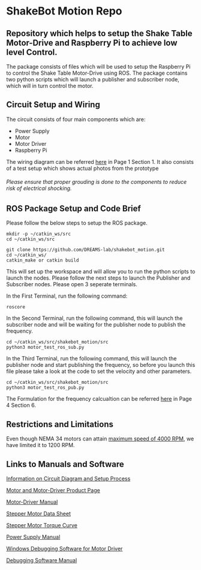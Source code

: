 # ShakeBot Motion Repo
## Repository which helps to setup the Shake Table Motor-Drive and Raspberry Pi to achieve low level Control.

The package consists of files which will be used to setup the Raspberry Pi to control the Shake Table Motor-Drive using ROS. The package contains two python scripts which will launch a publisher and subscriber node, which will in turn control the motor. 

## Circuit Setup and Wiring 

The circuit consists of four main components which are: 
- Power Supply
- Motor
- Motor Driver 
- Raspberry Pi

The wiring diagram can be referred [here](https://bit.ly/shake_table_control_doc) in Page 1 Section 1.
It also consists of a test setup which shows actual photos from the prototype

###### Please ensure that proper grouding is done to the components to reduce risk of electrical shocking. 

## ROS Package Setup and Code Brief

Please follow the below steps to setup the ROS package. 

```
mkdir -p ~/catkin_ws/src
cd ~/catkin_ws/src

git clone https://github.com/DREAMS-lab/shakebot_motion.git
cd ~/catkin_ws/
catkin_make or catkin build
```
This will set up the workspace and will allow you to run the python scripts to launch the nodes. 
Please follow the next steps to launch the Publisher and Subscriber nodes. Please open 3 seperate terminals.

In the First Terminal, run the following command: 
```
roscore
```
In the Second Terminal, run the following command, this will launch the subscriber node and will be waiting for the publisher node to publish the frequency.
```
cd ~/catkin_ws/src/shakebot_motion/src
python3 motor_test_ros_sub.py
```
In the Third Terminal, run the following command, this will launch the publisher node and start publishing the frequency, so before you launch this file please take a look at the code to set the velocity and other parameters.
```
cd ~/catkin_ws/src/shakebot_motion/src 
python3 motor_test_ros_pub.py
```
The Formulation for the frequency calcualtion can be referred [here](https://bit.ly/shake_table_control_doc) in Page 4 Section 6.

## Restrictions and Limitations

Even though NEMA 34 motors can attain [maximum speed of 4000 RPM](https://bit.ly/motor_max_speed), we have limited it to 1200 RPM.

## Links to Manuals and Software

[Information on Circuit Diagram and Setup Process](https://bit.ly/shake_table_control_doc)

[Motor and Motor-Driver Product Page](https://bit.ly/shake_table_motor_driver)

[Motor-Driver Manual](https://bit.ly/shake_table_motor_driver_manual)

[Stepper Motor Data Sheet](https://bit.ly/shake_table_stepper_data_sheet)

[Stepper Motor Torque Curve](https://bit.ly/shake_table_torque_curve)

[Power Supply Manual](https://bit.ly/shake_table_power_supply_manual)

[Windows Debugging Software for Motor Driver](https://bit.ly/shake_table_windows_debug_software)

[Debugging Software Manual](https://bit.ly/shake_table_debugging_software_manual)
